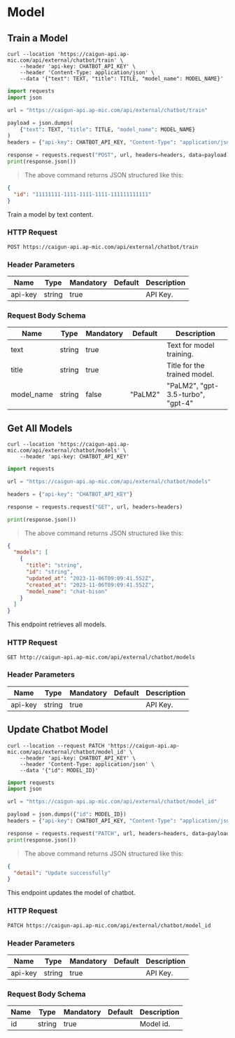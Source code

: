 # Model

## Train a Model

```shell
curl --location 'https://caigun-api.ap-mic.com/api/external/chatbot/train' \
    --header 'api-key: CHATBOT_API_KEY' \
    --header 'Content-Type: application/json' \
    --data '{"text": TEXT, "title": TITLE, "model_name": MODEL_NAME}'
```

```python
import requests
import json

url = "https://caigun-api.ap-mic.com/api/external/chatbot/train"

payload = json.dumps(
    {"text": TEXT, "title": TITLE, "model_name": MODEL_NAME}
)
headers = {"api-key": CHATBOT_API_KEY, "Content-Type": "application/json"}

response = requests.request("POST", url, headers=headers, data=payload)
print(response.json())
```

> The above command returns JSON structured like this:

```json
{
  "id": "11111111-1111-1111-1111-111111111111"
}
```

Train a model by text content.

### HTTP Request

`POST https://caigun-api.ap-mic.com/api/external/chatbot/train`

### Header Parameters

| Name    | Type   | Mandatory | Default | Description |
| ------- | ------ | --------- | ------- | ----------- |
| api-key | string | true      |         | API Key.    |

### Request Body Schema

| Name       | Type   | Mandatory | Default      | Description                       |
| ---------- | ------ | --------- | ------------ | --------------------------------- |
| text       | string | true      |              | Text for model training.          |
| title      | string | true      |              | Title for the trained model.      |
| model_name | string | false     | "PaLM2"      | "PaLM2", "gpt-3.5-turbo", "gpt-4" |

## Get All Models

```shell
curl --location 'https://caigun-api.ap-mic.com/api/external/chatbot/models' \
    --header 'api-key: CHATBOT_API_KEY'
```

```python
import requests

url = "https://caigun-api.ap-mic.com/api/external/chatbot/models"

headers = {"api-key": "CHATBOT_API_KEY"}

response = requests.request("GET", url, headers=headers)

print(response.json())
```

> The above command returns JSON structured like this:

```json
{
  "models": [
    {
      "title": "string",
      "id": "string",
      "updated_at": "2023-11-06T09:09:41.552Z",
      "created_at": "2023-11-06T09:09:41.552Z",
      "model_name": "chat-bison"
    }
  ]
}
```

This endpoint retrieves all models.

### HTTP Request

`GET http://caigun-api.ap-mic.com/api/external/chatbot/models`

### Header Parameters

| Name    | Type   | Mandatory | Default | Description |
| ------- | ------ | --------- | ------- | ----------- |
| api-key | string | true      |         | API Key.    |

## Update Chatbot Model

```shell
curl --location --request PATCH 'https://caigun-api.ap-mic.com/api/external/chatbot/model_id' \
    --header 'api-key: CHATBOT_API_KEY' \
    --header 'Content-Type: application/json' \
    --data '{"id": MODEL_ID}'
```

```python
import requests
import json

url = "https://caigun-api.ap-mic.com/api/external/chatbot/model_id"

payload = json.dumps({"id": MODEL_ID})
headers = {"api-key": CHATBOT_API_KEY, "Content-Type": "application/json"}

response = requests.request("PATCH", url, headers=headers, data=payload)
print(response.json())
```

> The above command returns JSON structured like this:

```json
{
  "detail": "Update successfully"
}
```

This endpoint updates the model of chatbot.

### HTTP Request

`PATCH https://caigun-api.ap-mic.com/api/external/chatbot/model_id`

### Header Parameters

| Name    | Type   | Mandatory | Default | Description |
| ------- | ------ | --------- | ------- | ----------- |
| api-key | string | true      |         | API Key.    |

### Request Body Schema

| Name | Type   | Mandatory | Default | Description |
| ---- | ------ | --------- | ------- | ----------- |
| id   | string | true      |         | Model id.   |
